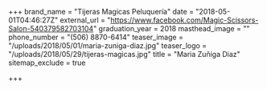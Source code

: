 +++
brand_name = "Tijeras Magicas Peluquería"
date = "2018-05-01T04:46:27Z"
external_url = "https://www.facebook.com/Magic-Scissors-Salon-540379582703104"
graduation_year = 2018
masthead_image = ""
phone_number = "(506) 8870-6414"
teaser_image = "/uploads/2018/05/01/maria-zuniga-diaz.jpg"
teaser_logo = "/uploads/2018/05/29/tijeras-magicas.jpg"
title = "Maria Zuñiga Diaz"
sitemap_exclude = true

+++
